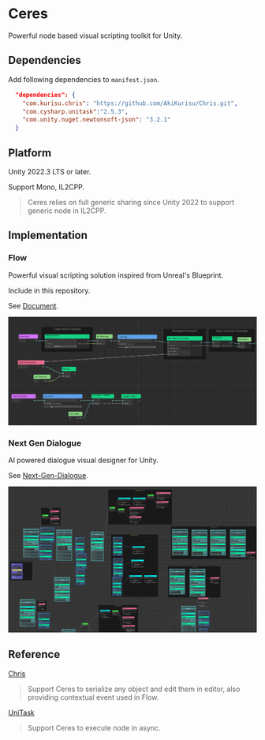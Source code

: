 # Ceres
Powerful node based visual scripting toolkit for Unity.

## Dependencies

Add following dependencies to `manifest.json`.

```json
  "dependencies": {
    "com.kurisu.chris": "https://github.com/AkiKurisu/Chris.git",
    "com.cysharp.unitask":"2.5.3",
    "com.unity.nuget.newtonsoft-json": "3.2.1"
  }

```

## Platform

Unity 2022.3 LTS or later.

Support Mono, IL2CPP.

>Ceres relies on full generic sharing since Unity 2022 to support generic node in IL2CPP.

## Implementation

### Flow

Powerful visual scripting solution inspired from Unreal's Blueprint.
  
Include in this repository. 

See [Document](./Docs/flow_startup.md).

![ceres_flow](./Docs/Images/ceres_flow.png)
 
### Next Gen Dialogue

AI powered dialogue visual designer for Unity.

See [Next-Gen-Dialogue](https://github.com/AkiKurisu/Next-Gen-Dialogue).

![ceres_ngd](./Docs/Images/ceres_ngd.png)

## Reference


[Chris](https://github.com/AkiKurisu/Chris) 

>Support Ceres to serialize any object and edit them in editor, 
also providing contextual event used in Flow.

[UniTask](https://github.com/Cysharp/UniTask) 

>Support Ceres to execute node in async.
